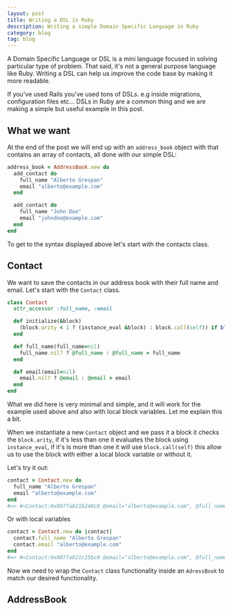 ```yaml
---
layout: post
title: Writing a DSL in Ruby
description: Writing a simple Domain Specific Language in Ruby
category: blog
tag: blog
---
```


A Domain Specific Language or DSL is a mini language focused in solving
particular type of problem. That said, it's not a general purpose language like
Ruby. Writing a DSL can help us improve the code base by making it more
readable.

If you've used Rails you've used tons of DSLs. e.g inside migrations,
configuration files etc... DSLs in Ruby are a common thing and we are making a
simple but useful example in this post.

## What we want

At the end of the post we will end up with an `address_book` object with that
contains an array of contacts, all done with our simple DSL:

```ruby
address_book = AddressBook.new do
  add_contact do
    full_name "Alberto Grespan"
    email "alberto@example.com"
  end

  add_contact do
    full_name "John Doe"
    email "johndoe@example.com"
  end
end
```

To get to the syntax displayed above let's start with the contacts class.

## Contact

We want to save the contacts in our address book with their full name and email.
Let's start with the `Contact` class.

```ruby
class Contact
  attr_accessor :full_name, :email

  def initialize(&block)
    (block.arity < 1 ? (instance_eval &block) : block.call(self)) if block_given?
  end

  def full_name(full_name=nil)
    full_name.nil? ? @full_name : @full_name = full_name
  end

  def email(email=nil)
    email.nil? ? @email : @email = email
  end
end
```

What we did here is very minimal and simple, and it will work for the example
used above and also with local block variables. Let me explain this a bit.

When we instantiate a new `Contact` object and we pass it a block it checks the
`block.arity`, if it's less than one it evaluates the block using
`instance_eval`, if it's is more than one it will use `block.call(self)` this
allow us to use the block with either a local block variable or without it.

Let's try it out:

```ruby
contact = Contact.new do
  full_name "Alberto Grespan"
  email "alberto@example.com"
end
#=> #<Contact:0x007fa821b240c8 @email="alberto@example.com", @full_name="Alberto Grespan">
```

Or with local variables

```ruby
contact = Contact.new do |contact|
  contact.full_name "Alberto Grespan"
  contact.email "alberto@example.com"
end
#=> #<Contact:0x007fa821c25bc0 @email="alberto@example.com", @full_name="Alberto Grespan">
```

Now we need to wrap the `Contact` class functionality inside an `AdressBook` to
match our desired functionality.

## AddressBook
